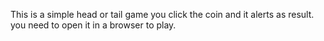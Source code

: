 This is a simple head or tail game you click the coin and it alerts as result. you need to open it in a browser to play.

